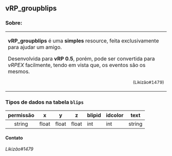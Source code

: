 ## vRP_groupblips

### Sobre:
<table>
<tr>
<td>
  
**vRP_groupblips** é uma **simples** resource, feita exclusivamente para ajudar um amigo.

Desenvolvida para **vRP 0.5**, porém, pode ser convertida para _vRPEX_ facilmente, tendo em vista que, os eventos são os mesmos.

<p align="right">
<sub>(Likizão#1479)</sub>
</p>

</td>
</tr>
</table>



### Tipos de dados na tabela `blips`
| permissão | x | y | z | blipid | idcolor  |  text |
|:-:      |---  |---|---|---|---|---|
| string  | float  | float  | float  | int  | int  | string |




#### Contato
_Likizão#1479_
